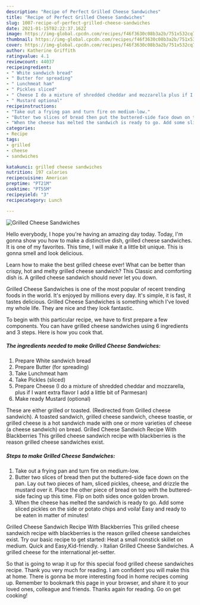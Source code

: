 ```yaml
---
description: "Recipe of Perfect Grilled Cheese Sandwiches"
title: "Recipe of Perfect Grilled Cheese Sandwiches"
slug: 1007-recipe-of-perfect-grilled-cheese-sandwiches
date: 2021-01-15T02:22:37.162Z
image: https://img-global.cpcdn.com/recipes/f46f3630c08b3a2b/751x532cq70/grilled-cheese-sandwiches-recipe-main-photo.jpg
thumbnail: https://img-global.cpcdn.com/recipes/f46f3630c08b3a2b/751x532cq70/grilled-cheese-sandwiches-recipe-main-photo.jpg
cover: https://img-global.cpcdn.com/recipes/f46f3630c08b3a2b/751x532cq70/grilled-cheese-sandwiches-recipe-main-photo.jpg
author: Katherine Griffith
ratingvalue: 4.1
reviewcount: 44037
recipeingredient:
- " White sandwich bread"
- " Butter for spreading"
- " Lunchmeat ham"
- " Pickles sliced"
- " Cheese I do a mixture of shredded cheddar and mozzarella plus if I want extra flavor I add a little bit of Parmesan"
- " Mustard optional"
recipeinstructions:
- "Take out a frying pan and turn fire on medium-low."
- "Butter two slices of bread then put the buttered-side face down on the pan. Lay out two pieces of ham, sliced pickles, cheese, and drizzle the mustard over it. Place the other piece of bread on top with the buttered-side facing up this time. Flip on both sides once golden brown."
- "When the cheese has melted the sandwich is ready to go. Add some sliced pickles on the side or potato chips and voila! Easy and ready to be eaten in matter of minutes!"
categories:
- Recipe
tags:
- grilled
- cheese
- sandwiches

katakunci: grilled cheese sandwiches 
nutrition: 197 calories
recipecuisine: American
preptime: "PT21M"
cooktime: "PT55M"
recipeyield: "3"
recipecategory: Lunch

---
```



![Grilled Cheese Sandwiches](https://img-global.cpcdn.com/recipes/f46f3630c08b3a2b/751x532cq70/grilled-cheese-sandwiches-recipe-main-photo.jpg)

Hello everybody, I hope you're having an amazing day today. Today, I'm gonna show you how to make a distinctive dish, grilled cheese sandwiches. It is one of my favorites. This time, I will make it a little bit unique. This is gonna smell and look delicious.

Learn how to make the best grilled cheese ever! What can be better than crispy, hot and melty grilled cheese sandwich? This Classic and comforting dish is. A grilled cheese sandwich should never let you down.

Grilled Cheese Sandwiches is one of the most popular of recent trending foods in the world. It's enjoyed by millions every day. It's simple, it is fast, it tastes delicious. Grilled Cheese Sandwiches is something which I've loved my whole life. They are nice and they look fantastic.


To begin with this particular recipe, we have to first prepare a few components. You can have grilled cheese sandwiches using 6 ingredients and 3 steps. Here is how you cook that.

<!--inarticleads1-->

##### The ingredients needed to make Grilled Cheese Sandwiches:

1. Prepare  White sandwich bread
1. Prepare  Butter (for spreading)
1. Take  Lunchmeat ham
1. Take  Pickles (sliced)
1. Prepare  Cheese (I do a mixture of shredded cheddar and mozzarella, plus if I want extra flavor I add a little bit of Parmesan)
1. Make ready  Mustard (optional)


These are either grilled or toasted. (Redirected from Grilled cheese sandwich). A toasted sandwich, grilled cheese sandwich, cheese toastie, or grilled cheese is a hot sandwich made with one or more varieties of cheese (a cheese sandwich) on bread. Grilled Cheese Sandwich Recipe With Blackberries This grilled cheese sandwich recipe with blackberries is the reason grilled cheese sandwiches exist. 

<!--inarticleads2-->

##### Steps to make Grilled Cheese Sandwiches:

1. Take out a frying pan and turn fire on medium-low.
1. Butter two slices of bread then put the buttered-side face down on the pan. Lay out two pieces of ham, sliced pickles, cheese, and drizzle the mustard over it. Place the other piece of bread on top with the buttered-side facing up this time. Flip on both sides once golden brown.
1. When the cheese has melted the sandwich is ready to go. Add some sliced pickles on the side or potato chips and voila! Easy and ready to be eaten in matter of minutes!


Grilled Cheese Sandwich Recipe With Blackberries This grilled cheese sandwich recipe with blackberries is the reason grilled cheese sandwiches exist. Try our basic recipe to get started: Heat a small nonstick skillet on medium. Quick and Easy,Kid-friendly. › Italian Grilled Cheese Sandwiches. A grilled cheese for the international jet-setter. 

So that is going to wrap it up for this special food grilled cheese sandwiches recipe. Thank you very much for reading. I am confident you will make this at home. There is gonna be more interesting food in home recipes coming up. Remember to bookmark this page in your browser, and share it to your loved ones, colleague and friends. Thanks again for reading. Go on get cooking!
